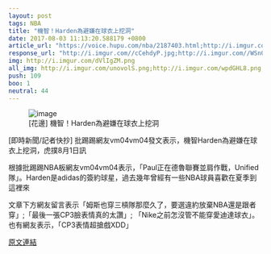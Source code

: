 ```yaml
---
layout: post
tags: NBA
title: "機智！Harden為避嫌在球衣上挖洞"
date: 2017-08-03 11:13:20.588179 +0800
article_url: "https://voice.hupu.com/nba/2187403.html;http://i.imgur.com/dVlIgZM.png;http://i.imgur.com/unovolS.png;http://i.imgur.com/wpdGHL8.png;http://i.imgur.com/3WqRm1Y.png;http://i.imgur.com/byHV3ts.png;http://i.imgur.com/FD2fSi1.png;http://i.imgur.com/TztvlTI.png"
response_url: "http://i.imgur.com//cCehdyP.jpg;http://i.imgur.com//WSn0jGF.jpg;http://i.imgur.com//XsG7NAy.jpg;http://i.imgur.com//FHkG4QN.jpg;http://i.imgur.com//zHkLT03.jpg;http://i.imgur.com//3Sw4Zs7.jpg;http://i.imgur.com//KXtTloz.jpg;http://i.imgur.com//8FfBguJ.jpg"
img: http://i.imgur.com/dVlIgZM.png
all_img: http://i.imgur.com/unovolS.png;http://i.imgur.com/wpdGHL8.png;http://i.imgur.com/3WqRm1Y.png;http://i.imgur.com/byHV3ts.png;http://i.imgur.com/FD2fSi1.png;http://i.imgur.com/TztvlTI.png;http://i.imgur.com//cCehdyP.jpg;http://i.imgur.com//WSn0jGF.jpg;http://i.imgur.com//XsG7NAy.jpg;http://i.imgur.com//FHkG4QN.jpg;http://i.imgur.com//zHkLT03.jpg;http://i.imgur.com//3Sw4Zs7.jpg;http://i.imgur.com//KXtTloz.jpg;http://i.imgur.com//8FfBguJ.jpg
push: 109
boo: 1
neutral: 44
---
```


<figure>
<img src="http://i.imgur.com/dVlIgZM.png" alt="image">
<figcaption>
[花邊] 機智！Harden為避嫌在球衣上挖洞
</figcaption>
</figure>



[即時新聞/記者快抄] 批踢踢網友vm04vm04發文表示，機智Harden為避嫌在球衣上挖洞，虎撲8月1日訊

根據批踢踢NBA板網友vm04vm04表示，「Paul正在德魯聯賽並肩作戰，Unified隊」。Harden是adidas的簽約球星，過去幾年曾經有一些NBA球員喜歡在夏季到這裡來

文章下方網友留言表示「姆斯也穿三槓隊那麼久了，要選違約放棄NBA還是跟者穿」;「最後一張CP3臉表情真的太讚」; 「Nike之前怎沒管不能穿愛迪達球衣」。也有網友表示，「CP3表情超搶戲XDD」

<a href = "https://www.ptt.cc/bbs/NBA/M.1501581109.A.6C1.html">原文連結</a>

